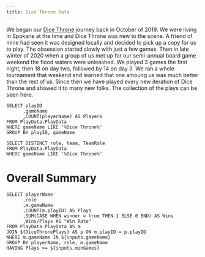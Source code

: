 ```yaml
---
title: Dice Throne Data
---
```


We began our [Dice Throne](https://shop.dicethrone.com/) journey back in October of 2019. We were living in Spokane at the time and Dice Throne was new to the scene. A friend of mine had seen it was designed locally and decided to pick up a copy for us to play. The obsession started slowly with just a few games. Then in late winter of 2020 when a group of us met up for our semi-annual board game weekend the flood waters were unleashed. We played 3 games the first night, then 18 on day two, followed by 14 on day 3. We ran a whole tournament that weekend and learned that one amoung us was much better than the rest of us. Since then we have played every new iteration of Dice Throne and showed it to many new folks. The collection of the plays can be seen here.

```DiceThronePlays
SELECT playID
      ,gameName
      ,COUNT(playerName) AS Players
FROM PlayData.PlayData
WHERE gameName LIKE '%Dice Throne%'
GROUP BY playID, gameName
```

```DiceThroneRoles
SELECT DISTINCT role, team, TeamRole
FROM PlayData.PlayData
WHERE gameName LIKE '%Dice Throne%' 
```

# Overall Summary

<ButtonGroup title="Game" name=gameName>
    <ButtonGroupItem valueLabel="All" value="('Dice Throne', 'Marvel Dice Throne', 'Dice Throne Adventures')"/>
    <ButtonGroupItem valueLabel="Dice Throne +" value="('Dice Throne','Marvel Dice Throne')" default/>
    <ButtonGroupItem valueLabel="Dice Throne" value="('Dice Throne')"/>
    <ButtonGroupItem valueLabel="Dice Throne Adventures" value="('Dice Throne Adventures')"/>
    <ButtonGroupItem valueLabel="Marvel Dice Throne" value="('Marvel Dice Throne')"/>
</ButtonGroup>

<Slider
    title="Minumum Games" 
    name=minGames
    defaultValue=5
    min=0
    max=30
    size=small
/>

```DiceThroneMain
SELECT playerName
      ,role
      ,m.gameName
      ,COUNT(m.playID) AS Plays
      ,SUM(CASE WHEN winner = true THEN 1 ELSE 0 END) AS Wins
      ,Wins/Plays AS "Win Rate"
FROM PlayData.PlayData AS m
JOIN ${DiceThronePlays} AS p ON m.playID = p.playID
WHERE m.gameName IN ${inputs.gameName}
GROUP BY playerName, role, m.gameName
HAVING Plays >= ${inputs.minGames}
```

<DataTable data={DiceThroneMain}>  
 	<Column id=gameName title="Game"/>
    <Column id=playerName title="Player"/>
    <Column id=role/>
	<Column id=Plays/> 
	<Column id=Wins/> 
	<Column id="Win Rate" fmt=pct1/> 
</DataTable>